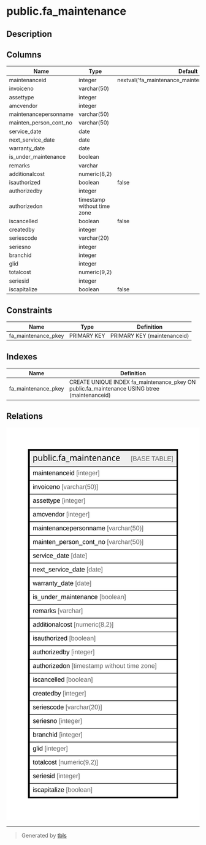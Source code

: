 # public.fa_maintenance

## Description

## Columns

| Name | Type | Default | Nullable | Children | Parents | Comment |
| ---- | ---- | ------- | -------- | -------- | ------- | ------- |
| maintenanceid | integer | nextval('fa_maintenance_maintenanceid_seq'::regclass) | false |  |  |  |
| invoiceno | varchar(50) |  | true |  |  |  |
| assettype | integer |  | true |  |  |  |
| amcvendor | integer |  | true |  |  |  |
| maintenancepersonname | varchar(50) |  | true |  |  |  |
| mainten_person_cont_no | varchar(50) |  | true |  |  |  |
| service_date | date |  | true |  |  |  |
| next_service_date | date |  | true |  |  |  |
| warranty_date | date |  | true |  |  |  |
| is_under_maintenance | boolean |  | true |  |  |  |
| remarks | varchar |  | true |  |  |  |
| additionalcost | numeric(8,2) |  | true |  |  |  |
| isauthorized | boolean | false | true |  |  |  |
| authorizedby | integer |  | true |  |  |  |
| authorizedon | timestamp without time zone |  | true |  |  |  |
| iscancelled | boolean | false | true |  |  |  |
| createdby | integer |  | true |  |  |  |
| seriescode | varchar(20) |  | true |  |  |  |
| seriesno | integer |  | true |  |  |  |
| branchid | integer |  | true |  |  |  |
| glid | integer |  | true |  |  |  |
| totalcost | numeric(9,2) |  | true |  |  |  |
| seriesid | integer |  | true |  |  |  |
| iscapitalize | boolean | false | true |  |  |  |

## Constraints

| Name | Type | Definition |
| ---- | ---- | ---------- |
| fa_maintenance_pkey | PRIMARY KEY | PRIMARY KEY (maintenanceid) |

## Indexes

| Name | Definition |
| ---- | ---------- |
| fa_maintenance_pkey | CREATE UNIQUE INDEX fa_maintenance_pkey ON public.fa_maintenance USING btree (maintenanceid) |

## Relations

![er](public.fa_maintenance.svg)

---

> Generated by [tbls](https://github.com/k1LoW/tbls)
